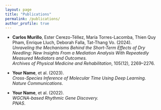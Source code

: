 ```yaml
---
layout: page
title: "Publications"
permalink: /publications/
author_profile: true
---
```


- **Carlos Murillo**, Ester Cerezo-Téllez, María Torres-Lacomba, Thien Quy Pham, Enrique Lluch, Deborah Falla, Tat-Thang Vo. (2024).  
  *Unraveling the Mechanisms Behind the Short-Term Effects of Dry Needling: New Insights From a Mediation Analysis With Repeatedly Measured Mediators and Outcomes.*  
  _Archives of Physical Medicine and Rehabilitation_, 105(12), 2269–2276.

- **Your Name**, et al. (2023).  
  *Cross-Species Inference of Molecular Time Using Deep Learning.*  
  _Nature Communications_.

- **Your Name**, et al. (2022).  
  *WGCNA-based Rhythmic Gene Discovery.*  
  _PNAS_.
